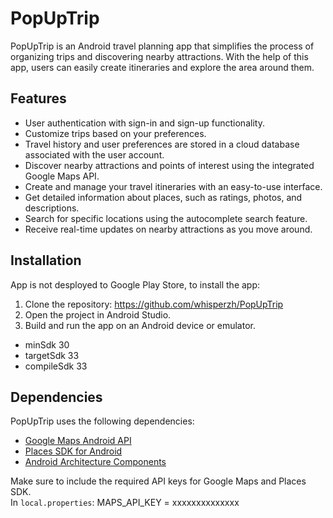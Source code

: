 # PopUpTrip

PopUpTrip is an Android travel planning app that simplifies the process of organizing trips and discovering nearby attractions. 
With the help of this app, users can easily create itineraries and explore the area around them.

## Features
* User authentication with sign-in and sign-up functionality.
* Customize trips based on your preferences.
* Travel history and user preferences are stored in a cloud database associated with the user account.
* Discover nearby attractions and points of interest using the integrated Google Maps API.
* Create and manage your travel itineraries with an easy-to-use interface.
* Get detailed information about places, such as ratings, photos, and descriptions.
* Search for specific locations using the autocomplete search feature.
* Receive real-time updates on nearby attractions as you move around.

## Installation
App is not desployed to Google Play Store, to install the app:

1. Clone the repository: https://github.com/whisperzh/PopUpTrip
2. Open the project in Android Studio.
3. Build and run the app on an Android device or emulator.
- minSdk 30
- targetSdk 33
- compileSdk 33

## Dependencies

PopUpTrip uses the following dependencies:
* [Google Maps Android API](https://developers.google.com/maps/documentation/android-sdk/start)
* [Places SDK for Android](https://developers.google.com/maps/documentation/places/android-sdk/start)
* [Android Architecture Components](https://developer.android.com/topic/libraries/architecture)

Make sure to include the required API keys for Google Maps and Places SDK.\
In `local.properties`:
MAPS_API_KEY = xxxxxxxxxxxxxx

